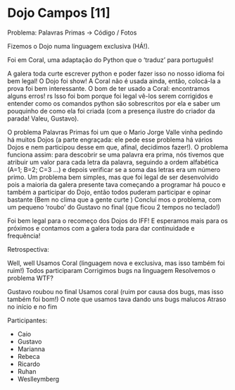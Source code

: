 Dojo Campos [11]
===============

Problema: Palavras Primas -> Código / Fotos

Fizemos o Dojo numa linguagem exclusiva (HÁ!).

Foi em Coral, uma adaptação do Python que o ‘traduz’ para português!

A galera toda curte escrever python e poder fazer isso no nosso idioma foi bem legal!
O Dojo foi show! A Coral não é usada ainda, então, colocá-la a prova foi bem interessante.
O bom de ter usado a Coral: encontramos alguns erros! rs Isso foi bom porque foi legal vê-los serem corrigidos e entender como os comandos python são sobrescritos por ela e saber um pouquinho de como ela foi criada (com a presença ilustre do criador da parada! Valeu, Gustavo).

O problema Palavras Primas foi um que o Mario Jorge Valle vinha pedindo há muitos Dojos (a parte engraçada: ele pede esse problema há vários Dojos e nem participou desse em que, afinal, decidimos fazer!).
O problema funciona assim: para descobrir se uma palavra era prima, nós tivemos que atribuir um valor para cada letra da palavra, seguindo a ordem alfabética (A=1; B=2; C=3 …) e depois verificar se a soma das letras era um número primo.
Um problema bem simples, mas que foi legal de ser desenvolvido pois a maioria da galera presente tava começando a programar há pouco e também a participar do Dojo, então todos puderam participar e opinar bastante (Bem no clima que a gente curte  )
Concluí mos o problema, com um pequeno ‘roubo’ do Gustavo no final (que ficou 2 tempos no teclado!)

Foi bem legal para o recomeço dos Dojos do IFF! E esperamos mais para os próximos e contamos com a galera toda para dar continuidade e frequência!

Retrospectiva:

Well, well
Usamos Coral (linguagem nova e exclusiva, mas isso também foi ruim!)
Todos participaram
Corrigimos bugs na linguagem
Resolvemos o problema
WTF?

Gustavo roubou no final
Usamos coral (ruim por causa dos bugs, mas isso também foi bom!)
O note que usamos tava dando uns bugs malucos
Atraso no início e no fim

Participantes:
* Caio
* Gustavo
* Marianna
* Rebeca
* Ricardo
* Ruhan
* Weslleymberg

